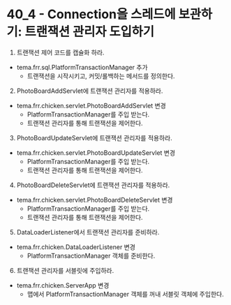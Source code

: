 # 40_4 - Connection을 스레드에 보관하기: 트랜잭션 관리자 도입하기
 
1) 트랜잭션 제어 코드를 캡슐화 하라.
 
- tema.frr.sql.PlatformTransactionManager 추가
  - 트랜잭션을 시작시키고, 커밋/롤백하는 메서드를 정의한다.
 
 
2) PhotoBoardAddServlet에 트랜잭션 관리자를 적용하라.
 
- tema.frr.chicken.servlet.PhotoBoardAddServlet 변경
  - PlatformTransactionManager를 주입 받는다.
  - 트랜잭션 관리자를 통해 트랜잭션을 제어한다.
 
3) PhotoBoardUpdateServlet에 트랜잭션 관리자를 적용하라.
 
- tema.frr.chicken.servlet.PhotoBoardUpdateServlet 변경
  - PlatformTransactionManager를 주입 받는다.
  - 트랜잭션 관리자를 통해 트랜잭션을 제어한다.
 
4) PhotoBoardDeleteServlet에 트랜잭션 관리자를 적용하라.
 
- tema.frr.chicken.servlet.PhotoBoardDeleteServlet 변경
  - PlatformTransactionManager를 주입 받는다.
  - 트랜잭션 관리자를 통해 트랜잭션을 제어한다.
 
5) DataLoaderListener에서 트랜잭션 관리자를 준비하라.
 
- tema.frr.chicken.DataLoaderListener 변경
  - PlatformTransactionManager 객체를 준비한다.
 
6) 트랜잭션 관리자를 서블릿에 주입하라.
 
- tema.frr.chicken.ServerApp 변경
  - 맵에서 PlatformTransactionManager 객체를 꺼내 서블릿 객체에 주입한다.
